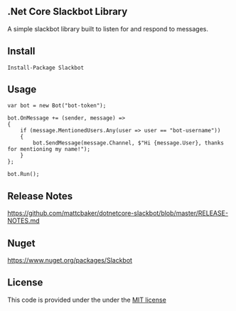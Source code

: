 ## .Net Core Slackbot Library

A simple slackbot library built to listen for and respond to messages.

## Install

`Install-Package Slackbot`

## Usage

```
var bot = new Bot("bot-token");

bot.OnMessage += (sender, message) =>
{
    if (message.MentionedUsers.Any(user => user == "bot-username"))
    {
        bot.SendMessage(message.Channel, $"Hi {message.User}, thanks for mentioning my name!");
    }
};

bot.Run();
```

## Release Notes

https://github.com/mattcbaker/dotnetcore-slackbot/blob/master/RELEASE-NOTES.md

## Nuget

https://www.nuget.org/packages/Slackbot

## License

This code is provided under the under the [MIT license](LICENSE)
